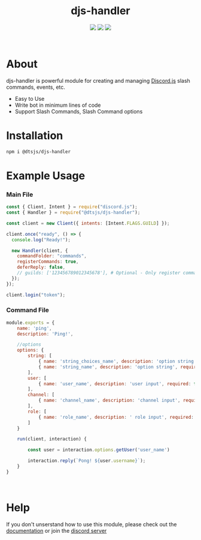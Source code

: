 <div align="center">
<br/>
<h1> djs-handler </h1>
<p>
<a href="https://www.npmjs.com/package/@dtsjs/djs-handler"><img src="https://img.shields.io/npm/dw/@dtsjs/djs-handler?style=flat-square"></a>
<a href="https://www.npmjs.com/package/@dtsjs/djs-handler"><img src="https://img.shields.io/npm/v/@dtsjs/djs-handler?style=flat-square"></a>
<a href="https://www.npmjs.com/package/@dtsjs/djs-handler"><img src="https://img.shields.io/badge/Instagram-Follow-FD1D1D?style=flat-square&logo=instagram"></a>
</p>

<br/>
</div>

# About

djs-handler is powerful module for creating and managing [Discord.js](https://discord.js.org) slash commands, events, etc.

- Easy to Use
- Write bot in minimum lines of code
- Support Slash Commands, Slash Command options

# Installation

```bash
npm i @dtsjs/djs-handler
```

# Example Usage

### Main File

```js
const { Client, Intent } = require("discord.js");
const { Handler } = require("@dtsjs/djs-handler");

const client = new Client({ intents: [Intent.FLAGS.GUILD] });

client.once("ready", () => {
  console.log("Ready!");

  new Handler(client, {
    commandFolder: "commands",
    registerCommands: true,
    deferReply: false,
    // guilds: ['123456789012345678'], # Optional - Only register commands for these guilds
  });
});

client.login("token");
```

### Command File

```js
module.exports = {
    name: 'ping',
    description: 'Ping!',

    //options
    options: {
        string: [
            { name: 'string_choices_name', description: 'option string with choices', required: false, choices: [{ name: 'choice 1', value: 'ch1' }, { name: 'choice 2', value: 'c2' }] },
            { name: 'string_name', description: 'option string', required: false }
        ],
        user: [
            { name: 'user_name', description: 'user input', required: false }
        ],
        channel: [
            { name: 'channel_name', description: 'channel input', required: false }
        ],
        role: [
            { name: 'role_name', description: ' role input', required: false }
        ]
    }

    run(client, interaction) {

        const user = interaction.options.getUser('user_name')

        interaction.reply(`Pong! ${user.username}`);
    }
}
```

<br>

# Help

If you don't unserstand how to use this module, please check out the [documentation](https://dtsjs.github.io/djs-handler/) or join the [discord server](https://discord.gg/dtsjs)
